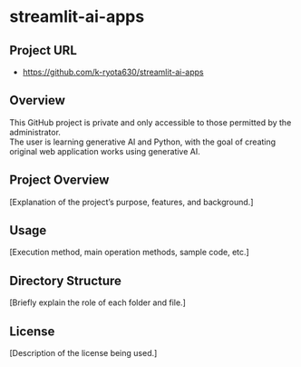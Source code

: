 # streamlit-ai-apps

## Project URL
- https://github.com/k-ryota630/streamlit-ai-apps

## Overview
This GitHub project is private and only accessible to those permitted by the administrator.  
The user is learning generative AI and Python, with the goal of creating original web application works using generative AI.  

## Project Overview
[Explanation of the project’s purpose, features, and background.]

## Usage
[Execution method, main operation methods, sample code, etc.]

## Directory Structure
[Briefly explain the role of each folder and file.]

## License
[Description of the license being used.]
